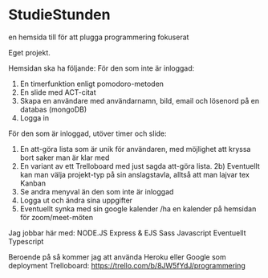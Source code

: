 # StudieStunden
en hemsida till för att plugga programmering fokuserat

Eget projekt.

Hemsidan ska ha följande:
För den som inte är inloggad:
1. En timerfunktion enligt pomodoro-metoden
2. En slide med ACT-citat
3. Skapa en användare med användarnamn, bild, email och lösenord på en databas (mongoDB)
4. Logga in

För den som är inloggad, utöver timer och slide:
1. En att-göra lista som är unik för användaren, med möjlighet att kryssa bort saker man är klar med
2. En variant av ett Trelloboard med just sagda att-göra lista. 
2b) Eventuellt kan man välja projekt-typ på sin anslagstavla, alltså att man lajvar tex Kanban
3. Se andra menyval än den som inte är inloggad
4. Logga ut och ändra sina uppgifter
5. Eventuellt synka med sin google kalender /ha en kalender på hemsidan för zoom/meet-möten

Jag jobbar här med:
NODE.JS
Express & EJS
Sass
Javascript
Eventuellt Typescript

Beroende på så kommer jag att använda Heroku eller Google som deployment
Trelloboard: https://trello.com/b/8JW5fYdJ/programmering

